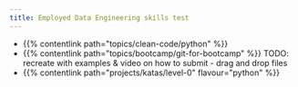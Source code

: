 ```yaml
---
title: Employed Data Engineering skills test
---
```


- {{% contentlink path="topics/clean-code/python" %}}
- {{% contentlink path="topics/bootcamp/git-for-bootcamp" %}} TODO:  recreate with examples & video on how to submit - drag and drop files
- {{% contentlink path="projects/katas/level-0" flavour="python" %}}
